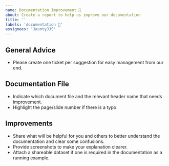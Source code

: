 ```yaml
---
name: Documentation Improvement 📜
about: Create a report to help us improve our documentation
title: ''
labels: 'documentation 📜'
assignees: 'JauntyJJS'
---
```


## General Advice
* Please create one ticket per suggestion for easy management from our end.

## Documentation File
* Indicate which document file and the relevant header name that needs improvement.
* Highlight the page/slide number if there is a typo.

## Improvements
* Share what will be helpful for you and others to better understand the documentation and clear some confusions.
* Provide screenshots to make your explanation clearer.
* Attach a shareable dataset if one is required in the documentation as a running example.
